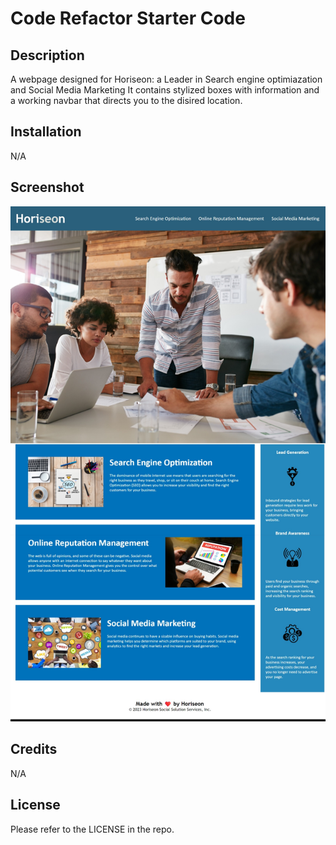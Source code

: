 # Code Refactor Starter Code

## Description

A webpage designed for Horiseon: a Leader in Search engine optimiazation and Social Media Marketing
It contains stylized boxes with information and a working navbar that directs you to the disired location.

## Installation

N/A

## Screenshot

![Screenshot of webpage and console](assets/images/SEO-preview.jpeg)

## Credits

N/A

## License

Please refer to the LICENSE in the repo.